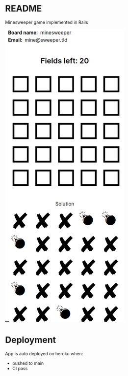 # README

Minesweeper game implemented in Rails

![alt text](https://github.com/gorangorun/minesweeper/blob/main/public/minesweeper.png?raw=true)

# Deployment

App is auto deployed on heroku when:
  - pushed to main
  - CI pass
